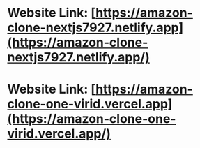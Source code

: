 # Website Link: [https://amazon-clone-nextjs7927.netlify.app](https://amazon-clone-nextjs7927.netlify.app/)

# Website Link: [https://amazon-clone-one-virid.vercel.app](https://amazon-clone-one-virid.vercel.app/)
